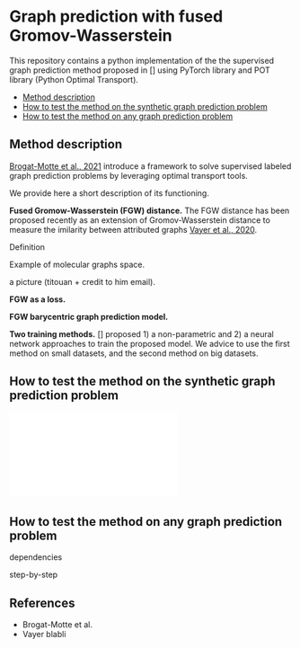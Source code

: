 # Graph prediction with fused Gromov-Wasserstein

This repository contains a python implementation of the the supervised graph prediction method proposed in [] using PyTorch library and POT library (Python Optimal Transport).

- [Method description](#method-description)
- [How to test the method on the synthetic graph prediction problem](#how-to-test-the-method-on-the-synthetic-graph-prediction-problem)
- [How to test the method on any graph prediction problem](#how-to-test-the-method-on-any-graph-prediction-problem)

 
## Method description

[Brogat-Motte et al., 2021](#references) introduce a framework to solve supervised labeled graph prediction problems by leveraging optimal transport tools.

We provide here a short description of its functioning.

**Fused Gromow-Wasserstein (FGW) distance.** The FGW distance has been proposed recently as an extension of Gromov-Wasserstein distance to measure the imilarity between attributed
graphs [Vayer et al., 2020](#references).

Definition

Example of molecular graphs space.

a picture (titouan + credit to him email).

**FGW as a loss.**

**FGW barycentric graph prediction model.**

**Two training methods.** [] proposed 1) a non-parametric and 2) a neural network approaches to train the proposed model. We advice to use the first method on small datasets, and the second method on big datasets.


## How to test the method on the synthetic graph prediction problem

![Model](illustrations/illu_deep2.pdf)



## How to test the method on any graph prediction problem

dependencies

step-by-step

## References

- Brogat-Motte et al.
- Vayer blabli
